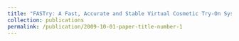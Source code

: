 ```yaml
---
title: "FASTry: A Fast, Accurate and Stable Virtual Cosmetic Try-On System"
collection: publications
permalink: /publication/2009-10-01-paper-title-number-1
---
```


